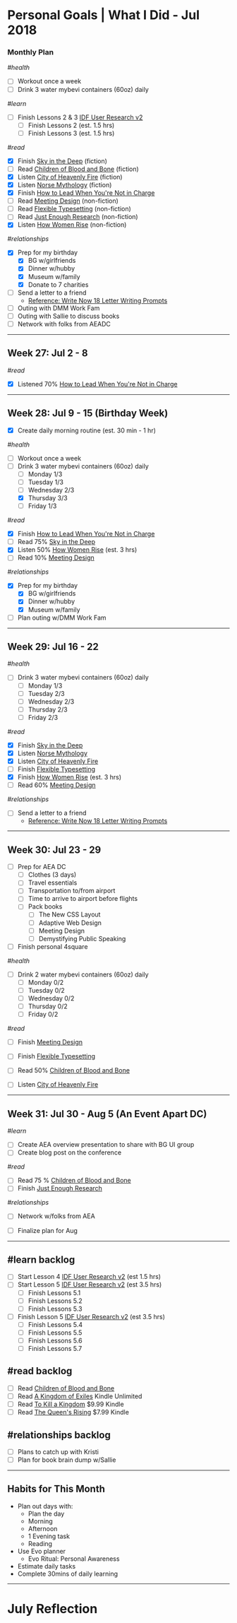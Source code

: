 Personal Goals | What I Did - Jul 2018
==============

### Monthly Plan
_#health_
- [ ] Workout once a week
- [ ] Drink 3 water mybevi containers (60oz) daily

_#learn_
- [ ] Finish Lessons 2 & 3 [IDF User Research v2](https://github.com/candicodeit/personal-goals/projects/3)
  - [ ] Finish Lessons 2 (est. 1.5 hrs)
  - [ ] Finish Lessons 3 (est. 1.5 hrs)

_#read_
- [x] Finish [Sky in the Deep](https://www.goodreads.com/book/show/34726469-sky-in-the-deep1) (fiction)
- [ ] Read [Children of Blood and Bone](https://www.goodreads.com/book/show/34728667-children-of-blood-and-bone) (fiction)
- [x] Listen [City of Heavenly Fire](https://www.goodreads.com/book/show/8755785-city-of-heavenly-fire) (fiction)
- [x] Listen [Norse Mythology](https://www.goodreads.com/book/show/37903770-norse-mythology) (fiction) 
- [x] Finish [How to Lead When You're Not in Charge](https://www.goodreads.com/book/show/33098700-how-to-lead-when-you-re-not-in-charge)
- [ ] Read [Meeting Design](https://www.goodreads.com/book/show/36687954-meeting-design) (non-fiction)
- [ ] Read [Flexible Typesetting](https://abookapart.com/products/flexible-typesetting) (non-fiction)
- [ ] Read [Just Enough Research](https://abookapart.com/products/just-enough-research) (non-fiction)
- [x] Listen [How Women Rise](https://www.goodreads.com/book/show/36204301-how-women-rise) (non-fiction)

_#relationships_
- [x] Prep for my birthday
  - [x] BG w/girlfriends
  - [x] Dinner w/hubby
  - [x] Museum w/family
  - [x] Donate to 7 charities 
- [ ] Send a letter to a friend
  - [Reference: Write Now 18 Letter Writing Prompts](https://www.littlegirldesigns.com/write-now-18-letter-writing-prompts/)
- [ ] Outing with DMM Work Fam
- [ ] Outing with Sallie to discuss books
- [ ] Network with folks from AEADC

---

## Week 27: Jul 2 - 8

_#read_
- [x] Listened 70% [How to Lead When You're Not in Charge](https://www.goodreads.com/book/show/33098700-how-to-lead-when-you-re-not-in-charge?from_search=true)
  
---

## Week 28: Jul 9 - 15 (Birthday Week)

- [x] Create daily morning routine (est. 30 min - 1 hr)

_#health_
- [ ] Workout once a week
- [ ] Drink 3 water mybevi containers (60oz) daily
  - [ ] Monday 1/3
  - [ ] Tuesday 1/3
  - [ ] Wednesday 2/3
  - [x] Thursday 3/3
  - [ ] Friday 1/3

_#read_
- [x] Finish [How to Lead When You're Not in Charge](https://www.goodreads.com/book/show/33098700-how-to-lead-when-you-re-not-in-charge)
- [ ] Read 75% [Sky in the Deep](https://www.goodreads.com/book/show/34726469-sky-in-the-deep1)
- [x] Listen 50% [How Women Rise](https://www.goodreads.com/book/show/36204301-how-women-rise) (est. 3 hrs) 
- [ ] Read 10% [Meeting Design](https://www.goodreads.com/book/show/36687954-meeting-design) 

_#relationships_
- [x] Prep for my birthday
  - [x] BG w/girlfriends
  - [x] Dinner w/hubby
  - [x] Museum w/family
- [ ] Plan outing w/DMM Work Fam 

---

## Week 29: Jul 16 - 22

_#health_
- [ ] Drink 3 water mybevi containers (60oz) daily
  - [ ] Monday 1/3
  - [ ] Tuesday 2/3
  - [ ] Wednesday 2/3
  - [ ] Thursday 2/3
  - [ ] Friday 2/3

_#read_
- [x] Finish [Sky in the Deep](https://www.goodreads.com/book/show/34726469-sky-in-the-deep1)
- [x] Listen [Norse Mythology](https://www.goodreads.com/book/show/37903770-norse-mythology)
- [x] Listen [City of Heavenly Fire](https://www.goodreads.com/book/show/8755785-city-of-heavenly-fire)
- [ ] Finish [Flexible Typesetting](https://abookapart.com/products/flexible-typesetting)
- [x] Finish [How Women Rise](https://www.goodreads.com/book/show/36204301-how-women-rise) (est. 3 hrs)
- [ ] Read 60% [Meeting Design](https://www.goodreads.com/book/show/36687954-meeting-design) 

_#relationships_
- [ ] Send a letter to a friend
  - [Reference: Write Now 18 Letter Writing Prompts](https://www.littlegirldesigns.com/write-now-18-letter-writing-prompts/)

---

## Week 30: Jul 23 - 29

- [ ] Prep for AEA DC
  - [ ] Clothes (3 days)
  - [ ] Travel essentials
  - [ ] Transportation to/from airport
  - [ ] Time to arrive to airport before flights
  - [ ] Pack books 
    - [ ] The New CSS Layout
    - [ ] Adaptive Web Design
    - [ ] Meeting Design
    - [ ] Demystifying Public Speaking
- [ ] Finish personal 4square
     
_#health_
- [ ] Drink 2 water mybevi containers (60oz) daily
  - [ ] Monday 0/2
  - [ ] Tuesday 0/2
  - [ ] Wednesday 0/2
  - [ ] Thursday 0/2
  - [ ] Friday 0/2

_#read_
- [ ] Finish [Meeting Design](https://www.goodreads.com/book/show/36687954-meeting-design) 
- [ ] Finish [Flexible Typesetting](https://abookapart.com/products/flexible-typesetting)
- [ ] Read 50% [Children of Blood and Bone](https://www.goodreads.com/book/show/34728667-children-of-blood-and-bone)
- [ ] Listen [City of Heavenly Fire](https://www.goodreads.com/book/show/8755785-city-of-heavenly-fire)


---

## Week 31: Jul 30 - Aug 5 (An Event Apart DC)

_#learn_
- [ ] Create AEA overview presentation to share with BG UI group
- [ ] Create blog post on the conference

_#read_
- [ ] Read 75 % [Children of Blood and Bone](https://www.goodreads.com/book/show/34728667-children-of-blood-and-bone)
- [ ] Finish [Just Enough Research](https://abookapart.com/products/just-enough-research)

_#relationships_
- [ ] Network w/folks from AEA

- [ ] Finalize plan for Aug


---

## #learn backlog
- [ ] Start Lesson 4 [IDF User Research v2](https://github.com/candicodeit/personal-goals/projects/3) (est 1.5 hrs)
- [ ] Start Lesson 5 [IDF User Research v2](https://github.com/candicodeit/personal-goals/projects/3) (est 3.5 hrs)
  - [ ] Finish Lessons 5.1 
  - [ ] Finish Lessons 5.2
  - [ ] Finish Lessons 5.3
- [ ] Finish Lesson 5 [IDF User Research v2](https://github.com/candicodeit/personal-goals/projects/3) (est 3.5 hrs)
  - [ ] Finish Lessons 5.4 
  - [ ] Finish Lessons 5.5 
  - [ ] Finish Lessons 5.6
  - [ ] Finish Lessons 5.7
  
 ## #read backlog
 - [ ] Read [Children of Blood and Bone](https://www.goodreads.com/book/show/34728667-children-of-blood-and-bone)
 - [ ] Read [A Kingdom of Exiles](https://www.goodreads.com/book/show/37584808-a-kingdom-of-exiles) Kindle Unlimited
 - [ ] Read [To Kill a Kingdom](https://www.goodreads.com/book/show/34499221-to-kill-a-kingdom) $9.99 Kindle
 - [ ] Read [The Queen's Rising](https://www.goodreads.com/book/show/35098412-the-queen-s-rising?from_search=true) $7.99 Kindle
 
## #relationships backlog
- [ ] Plans to catch up with Kristi
- [ ] Plan for book brain dump w/Sallie 

---

## Habits for This Month
- Plan out days with: 
  - Plan the day
  - Morning
  - Afternoon
  - 1 Evening task
  - Reading
- Use Evo planner
  - Evo Ritual: Personal Awareness
- Estimate daily tasks
- Complete 30mins of daily learning

---


# July Reflection
